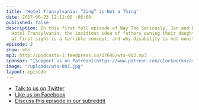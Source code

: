 ```yaml
---
title: 'Hotel Transylvania: “Zing” is Not a Thing'
date: 2017-06-23 12:11:00 -06:00
published: false
description: In this first full episode of Way Too Seriously, Jan and Paul talk about
  Hotel Transylvania, the insidious idea of fathers owning their daughters, how love
  at first sight is a terrible concept, and why disability is not monstrous.
episode: 2
show: wts
mp3: http://podcasts-1.feedpress.co/17646/wts-002.mp3
sponsor: "[Support us on Patreon](https://www.patreon.com/clockworkscast)"
image: "/uploads/wts-002.jpg"
layout: episode
---
```


* [Talk to us on Twitter](http://www.twitter.com/wtscast)
* [Like us on Facebook](https://www.facebook.com/wtscast/)
* [Discuss this episode in our subreddit](#)
